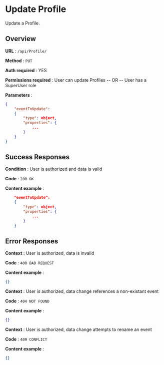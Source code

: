 # Update Profile

Update a Profile.

## Overview

**URL** : `/api/Profile/`

**Method** : `PUT`

**Auth required** : YES

**Permissions required** : User can update Profiles -- OR -- User has a SuperUser role

**Parameters** :

```json
{
    "eventToUpdate":
    {
        "type": object,
        "properties": {
            ...
        }
    }
}
```

## Success Responses

**Condition** : User is authorized and data is valid

**Code** : `200 OK`

**Content example** :

```json
    "eventToUpdate":
    {
        "type": object,
        "properties": {
            ...
        }
    }
```

## Error Responses

**Context** : User is authorized, data is invalid

**Code** : `400 BAD REQUEST`

**Content example** :

```json
{}
```

**Context** : User is authorized, data change references a non-existant event

**Code** : `404 NOT FOUND`

**Content example** :

```json
{}
```

**Context** : User is authorized, data change attempts to rename an event

**Code** : `409 CONFLICT`

**Content example** :

```json
{}
```
